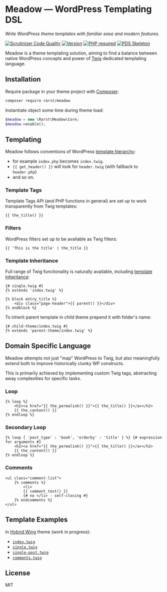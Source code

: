 # Meadow — WordPress Templating DSL

_Write WordPress theme templates with familiar ease and modern features._

[![Scrutinizer Code Quality](https://scrutinizer-ci.com/g/Rarst/meadow/badges/quality-score.png?b=master)](https://scrutinizer-ci.com/g/Rarst/meadow/?branch=master)
[![Version](https://img.shields.io/packagist/v/rarst/meadow.svg?label=version)](https://packagist.org/packages/rarst/meadow)
[![PHP required](https://img.shields.io/packagist/php-v/rarst/meadow.svg)](https://packagist.org/packages/rarst/meadow)
[![PDS Skeleton](https://img.shields.io/badge/pds-skeleton-blue.svg?style=flat-square)](https://github.com/php-pds/skeleton)

Meadow is a theme templating solution, aiming to find a balance between native WordPress concepts and power of [Twig](https://twig.symfony.com/) dedicated templating language.

## Installation

Require package in your theme project with [Composer](https://getcomposer.org/):

```bash
composer require rarst/meadow
```

Instantiate object some time during theme load:

```php
$meadow = new \Rarst\Meadow\Core;
$meadow->enable();
```

## Templating

Meadow follows conventions of WordPress [template hierarchy](https://codex.wordpress.org/Template_Hierarchy#Visual_Overview):

- for example `index.php` becomes `index.twig`.
- `{{ get_header() }}` will look for `header.twig` (with fallback to `header.php`)
- and so on.

### Template Tags

Template Tags API (and PHP functions in general) are set up to work transparently from Twig templates:

```twig
{{ the_title() }}
```

### Filters

WordPress filters set up to be available as Twig filters:

```twig
{{ 'This is the title' | the_title }}
```

### Template Inheritance

Full range of Twig functionality is naturally available, including [template inheritance](http://twig.sensiolabs.org/doc/templates.html#template-inheritance):

```twig
{# single.twig #}
{% extends 'index.twig' %}

{% block entry_title %}
    <div class="page-header">{{ parent() }}</div>
{% endblock %}
```

To inherit parent template in child theme prepend it with folder's name:

```twig
{# child-theme/index.twig #}
{% extends 'parent-theme/index.twig' %}
```

## Domain Specific Language

Meadow attempts not just "map" WordPress to Twig, but also meaningfully extend both to improve historically clunky WP constructs.

This is primarily achieved by implementing custom Twig tags, abstracting away complexities for specific tasks.

### Loop

```twig
{% loop %}
    <h2><a href="{{ the_permalink() }}">{{ the_title() }}</a></h2>
    {{ the_content() }}
{% endloop %}
```

### Secondary Loop

```twig
{% loop { 'post_type' : 'book', 'orderby' : 'title' } %} {# expression for arguments #}
    <h2><a href="{{ the_permalink() }}">{{ the_title() }}</a></h2>
    {{ the_content() }}
{% endloop %}
```

### Comments

```twig
<ul class="comment-list">
    {% comments %}
        <li>
        {{ comment_text() }}
        {# no </li> - self-closing #}
    {% endcomments %}
</ul>
```

## Template Examples

In [Hybrid Wing](https://github.com/Rarst/hybrid-wing) theme (work in progress):

- [`index.twig`](https://github.com/Rarst/hybrid-wing/blob/master/index.twig)
- [`single.twig`](https://github.com/Rarst/hybrid-wing/blob/master/single.twig)
- [`single-post.twig`](https://github.com/Rarst/hybrid-wing/blob/master/single-post.twig)
- [`comments.twig`](https://github.com/Rarst/hybrid-wing/blob/master/comments.twig)

## License

MIT
